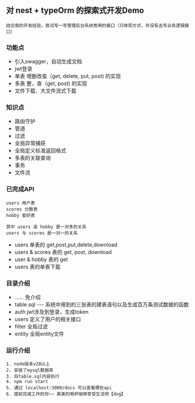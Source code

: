## 对 nest + typeOrm 的探索式开发Demo
```
结合我的开发经验，尝试写一写管理后台系统常用的接口（只体现方式，并没有去写业务逻辑接口）
```
### 功能点

- 引入swagger，自动生成文档
- jwt登录
- 单表 增删改查（get, delete, put, post) 的实现
- 多表 整，查（get, post) 的实现
- 文件下载、大文件流式下载

### 知识点
- 路由守护
- 管道
- 过滤
- 全局异常捕获
- 全局定义标准返回格式
- 多表的关联查询
- 事务
- 文件流

### 已完成API
```
users 用户表
scores 分数表
hobby 爱好表

其中 users 渝 hobby 是一对多的关系
users 与 scores 是一对一的关系
```

- users 单表的 get,post,put,delete,download
- users & scores 表的 get, post, download
- user & hobby 表的 get 
- users 表的单表下载

### 目录介绍
- ...... 免介绍
- table.sql --- 系统中用到的三张表的建表语句以及生成百万条测试数据的函数
- auth jwt涉及到登录，生成token
- users 定义了用户的相关接口
- filter 全局过滤
- entity 全局entity文件

### 运行介绍
```
1. node版本v20以上
2. 安装了mysql数据库
3. 将table.sql内容执行
4. npm run start
5. 通过 localhost:3000/docs 可以查看哪些api
6. 提前完成工作的你~~ 美美的喝杯咖啡享受生活吧【dog】
```

